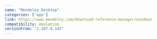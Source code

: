 ```yaml
---
name: "Mendeley Desktop"
categories: ['app']
link: https://www.mendeley.com/download-reference-manager/windows
compatibility: emulation
versionFrom: "2.107.0.143"
---
```


